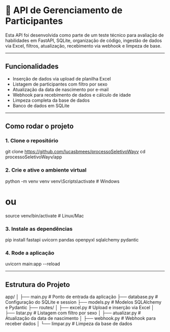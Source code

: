 # 🧪 API de Gerenciamento de Participantes

Esta API foi desenvolvida como parte de um teste técnico para avaliação de habilidades em FastAPI, SQLite, organização de código, ingestão de dados via Excel, filtros, atualização, recebimento via webhook e limpeza de base.

---

## Funcionalidades

-  Inserção de dados via upload de planilha Excel
-  Listagem de participantes com filtro por sexo
-  Atualização da data de nascimento por e-mail
-  Webhook para recebimento de dados e cálculo de idade
-  Limpeza completa da base de dados
-  Banco de dados em SQLite

---

##  Como rodar o projeto

### 1. Clone o repositório
git clone https://github.com/lucasbmees/processoSeletivoWayv
cd processoSeletivoWayv/app

### 2. Crie e ative o ambiente virtual
python -m venv venv
venv\Scripts\activate  # Windows
# ou
source venv/bin/activate  # Linux/Mac

### 3. Instale as dependências
pip install fastapi uvicorn pandas openpyxl sqlalchemy pydantic

### 4. Rode a aplicação
uvicorn main:app --reload

---

## Estrutura do Projeto

app/
│
├── main.py               # Ponto de entrada da aplicação
├── database.py           # Configuração do SQLite e session
├── models.py             # Modelos SQLAlchemy e Pydantic
├── routes/
│   ├── excel.py          # Upload e inserção via Excel
│   ├── listar.py         # Listagem com filtro por sexo
│   ├── atualizar.py      # Atualização da data de nascimento
│   ├── webhook.py        # Webhook para receber dados
│   └── limpar.py         # Limpeza da base de dados

